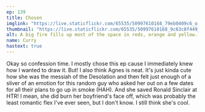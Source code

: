```yaml
---
ep: 139
title: Chosen
imglink: "https://live.staticflickr.com/65535/50997610168_79eb0409c6_o.jpg"
thumbnail: "https://live.staticflickr.com/65535/50997610168_9c63c8f449_q.jpg"
alt: A big fire fills up most of the space in reds, orange and yellow. In the middle, the black figure of a woman seems to rise up from the flames, her hair fluttering dramatically upwards. At the bottom reads "139 - Chosen"
name: Curry
hastext: true
---
```

Okay so confession time. I mostly chose this ep cause I immediately knew how I wanted to draw it. But! I also think Agnes is neat. It's just kinda cute how she was the messiah of the Desolation and then felt just enough of a sliver of an emotion for this random guy who asked her out on a few dates for all their plans to go up in smoke (HAH). And she saved Ronald Sinclair at HTR! I mean, she did burn her boyfriend's face off, which was probably the least romantic flex I've ever seen, but I don't know. I still think she's cool. 